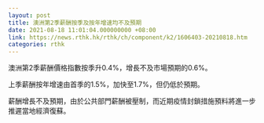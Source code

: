 ```yaml
---
layout: post
title: 澳洲第2季薪酬按季及按年增速均不及預期
date: 2021-08-18 11:01:04.000000000 +08:00
link: https://news.rthk.hk/rthk/ch/component/k2/1606403-20210818.htm
categories: rthk
---
```


澳洲第2季薪酬價格指數按季升0.4%，增長不及市場預期的0.6%。

上季薪酬按年增速由首季的1.5%，加快至1.7%，但仍低於預期。

薪酬增長不及預期，由於公共部門薪酬被壓制，而近期疫情封鎖措施預料將進一步推遲當地經濟復蘇。
